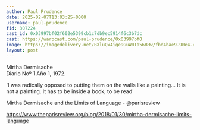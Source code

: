 ```yaml
---
author: Paul Prudence
date: 2025-02-07T13:03:25+0000
username: paul-prudence
fid: 307224
cast_id: 0x03997bf02f602e5399cb1c7db9ec5914f6c3b7dc
cast: https://warpcast.com/paul-prudence/0x03997bf0
image: https://imagedelivery.net/BXluQx4ige9GuW0Ia56BHw/fbd4bae9-90e4-4c65-7774-e062eadcf600/original
layout: post
---
```

Mirtha Dermisache  
Diario Noº 1 Año 1,  1972.  
  
'I was radically opposed to putting them on the walls like a painting... It is not a painting. It has to be inside a book, to be read'  
  
Mirtha Dermisache and the Limits of Language - @parisreview   
  
https://www.theparisreview.org/blog/2018/01/30/mirtha-dermisache-limits-language  

<img src='https://imagedelivery.net/BXluQx4ige9GuW0Ia56BHw/fbd4bae9-90e4-4c65-7774-e062eadcf600/original' alt='' referrerpolicy='no-referrer'/>